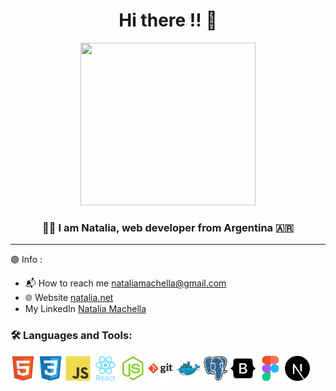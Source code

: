 <div align="center">
  <h1>Hi there !! 👋</h1>
  <img
    src="https://media3.giphy.com/media/hpXdHPfFI5wTABdDx9/giphy.gif?cid=790b7611f3b5a4749eb2fa1b0be01233caa10ba74505956d&rid=giphy.gif&ct=g"
    width="280"
    height="260"
    border-radius="30px"
  />
  <h3> 👩‍💻 I am Natalia, web developer from Argentina 🇦🇷 </h3>
</div>

---

 🟣 Info : 
 <ul>
  
  
  <li> 📬 How to reach me <a href="nataliamachella@gmail.com" target="_blank">nataliamachella@gmail.com</a> </li>
  <li> 🌐 Website <a href="natalia.net" target="_blank">natalia.net</a> </li>
  <li>   My LinkedIn <a href="www.linkedin.com/in/natalia-machella" target="_blank"> Natalia Machella </a>
  </ul>
 
 
 
<div align="left">
  <h3>🛠️ Languages and Tools:</h3>
  <div>
    <img
      src="https://github.com/devicons/devicon/blob/master/icons/html5/html5-original.svg"
      alt="logo-html"
      width="40"
      height="40"
    />
    <img
      src="https://github.com/devicons/devicon/blob/master/icons/css3/css3-original.svg"
      alt="logo-css"
      width="40"
      height="40"
    />
    <img
      src="https://github.com/devicons/devicon/blob/master/icons/javascript/javascript-original.svg"
      alt="logo-js"
      width="40"
      height="40"
    />
    <img
      src="https://github.com/devicons/devicon/blob/master/icons/react/react-original-wordmark.svg"
      alt="logo-react"
      width="40"
      height="40"
    />
    <img
      src="https://github.com/devicons/devicon/blob/master/icons/nodejs/nodejs-original.svg"
      alt="logo-node"
      width="40"
      height="40"
    />
    <img
      src="https://github.com/devicons/devicon/blob/master/icons/git/git-original-wordmark.svg"
      alt="logo-git"
      width="40"
      height="40"
    />
    <img
      src="https://github.com/devicons/devicon/blob/master/icons/docker/docker-original.svg"
      alt="logo-docker"
      width="40"
      height="40"
    />
    <img
      src="https://github.com/devicons/devicon/blob/master/icons/postgresql/postgresql-original.svg"
      alt="logo-postgres"
      width="40"
      height="40"
    />
    <img
      src="https://github.com/devicons/devicon/blob/master/icons/bootstrap/bootstrap-plain.svg"
      alt="logo-boostrap"
      width="40"
      height="40"
    />
    <img
      src="https://github.com/devicons/devicon/blob/master/icons/figma/figma-original.svg"
      alt="logo-figma"
      width="40"
      height="40"
    />
    <img
      src="https://github.com/devicons/devicon/blob/master/icons/nextjs/nextjs-original.svg"
      alt="logo-next"
      width="40"
      height="40"
    />
  </div>
</div>
